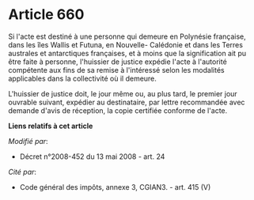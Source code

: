 # Article 660

Si l'acte est destiné à une personne qui demeure en Polynésie française, dans les îles Wallis et Futuna, en Nouvelle-
Calédonie et dans les Terres australes et antarctiques françaises, et à moins que la signification ait pu être faite à
personne, l'huissier de justice expédie l'acte à l'autorité compétente aux fins de sa remise à l'intéressé selon les
modalités applicables dans la collectivité où il demeure. 

L'huissier de justice doit, le jour même ou, au plus tard, le premier jour ouvrable suivant, expédier au destinataire, par
lettre recommandée avec demande d'avis de réception, la copie certifiée conforme de l'acte.

**Liens relatifs à cet article**

_Modifié par_:

  - Décret n°2008-452 du 13 mai 2008 - art. 24

_Cité par_:

  - Code général des impôts, annexe 3, CGIAN3. - art. 415 (V)
